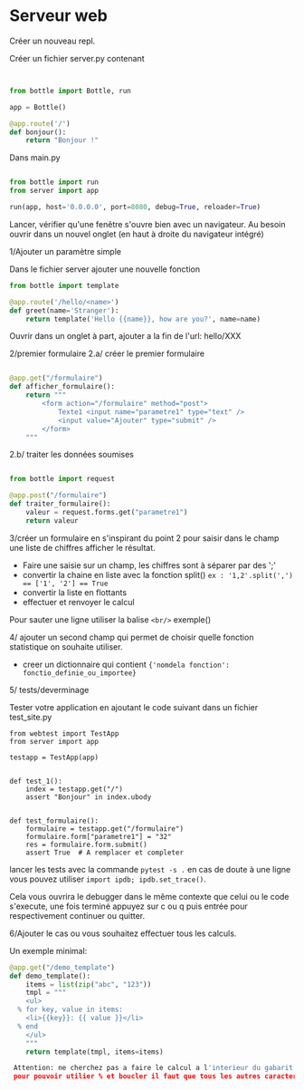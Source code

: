 Serveur web
===========

Créer un nouveau repl.

Créer un fichier server.py contenant

```python


from bottle import Bottle, run

app = Bottle()

@app.route('/')
def bonjour():
    return "Bonjour !"
```

Dans main.py

```python

from bottle import run
from server import app

run(app, host='0.0.0.0', port=8080, debug=True, reloader=True)

```

Lancer, vérifier qu'une fenêtre s'ouvre bien avec un navigateur.
Au besoin ouvrir dans un nouvel onglet (en haut à droite du
navigateur intégré)

1/Ajouter un paramètre simple

Dans le fichier server ajouter une nouvelle fonction

```python
from bottle import template

@app.route('/hello/<name>')
def greet(name='Stranger'):
    return template('Hello {{name}}, how are you?', name=name)

```

Ouvrir dans un onglet à part, ajouter a la fin de l'url: hello/XXX

2/premier formulaire
2.a/ créer le premier formulaire

```python

@app.get("/formulaire")
def afficher_formulaire():
    return """
        <form action="/formulaire" method="post">
            Texte1 <input name="parametre1" type="text" />
            <input value="Ajouter" type="submit" />
        </form>
    """
```

2.b/ traiter les données soumises

```python

from bottle import request

@app.post("/formulaire")
def traiter_formulaire():
    valeur = request.forms.get("parametre1")
    return valeur

```


3/créer un formulaire en s'inspirant du point 2 pour saisir dans le champ une
liste de chiffres afficher le résultat.

- Faire une saisie sur un champ, les chiffres sont à séparer par des ';'
- convertir la chaine en liste avec la fonction split()
  `ex : '1,2'.split(',') == ['1', '2'] == True`
- convertir la liste en flottants
- effectuer et renvoyer le calcul

Pour sauter une ligne utiliser la balise `<br/>` exemple()


4/ ajouter un second champ qui permet de choisir quelle fonction
statistique on souhaite utiliser.

- creer un dictionnaire qui contient `{'nomdela fonction': fonctio_definie_ou_importee}`



5/ tests/deverminage

Tester votre application en ajoutant le code suivant dans un fichier test_site.py

```
from webtest import TestApp
from server import app

testapp = TestApp(app)


def test_1():
    index = testapp.get("/")
    assert "Bonjour" in index.ubody


def test_formulaire():
    formulaire = testapp.get("/formulaire")
    formulaire.form["parametre1"] = "32"
    res = formulaire.form.submit()
    assert True  # A remplacer et completer

```
lancer les tests avec la commande `pytest -s .`
en cas de doute à une ligne vous pouvez utiliser `import ipdb; ipdb.set_trace()`.

Cela vous ouvrira le debugger dans le même contexte que celui ou le code s'execute,
une fois terminé appuyez sur c ou q puis entrée pour respectivement continuer ou quitter.


6/Ajouter le cas ou vous souhaitez effectuer tous les calculs.

Un exemple minimal:

```python
@app.get("/demo_template")
def demo_template():
    items = list(zip("abc", "123"))
    tmpl = """
    <ul>
  % for key, value in items:
    <li>{{key}}: {{ value }}</li>
  % end
    </ul>
    """
    return template(tmpl, items=items)

 Attention: ne cherchez pas a faire le calcul a l'interieur du gabarit.
 pour pouvoir utilier % et boucler il faut que tous les autres caracteres preceent soient des espaces.



